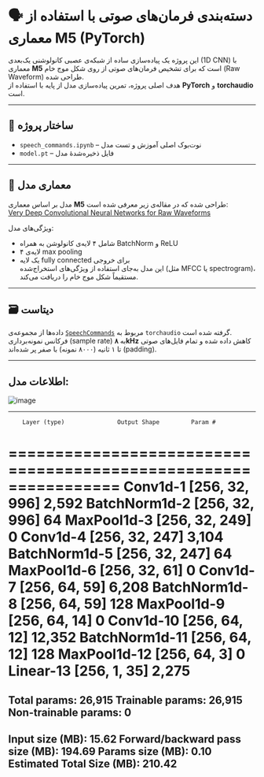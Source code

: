 
# 🗣️ دسته‌بندی فرمان‌های صوتی با استفاده از معماری M5 (PyTorch)

این پروژه یک پیاده‌سازی ساده از شبکه‌ی عصبی کانولوشنی یک‌بعدی (1D CNN) با معماری **M5** است که برای تشخیص فرمان‌های صوتی از روی شکل موج خام (Raw Waveform) طراحی شده.  
هدف اصلی پروژه، تمرین پیاده‌سازی مدل از پایه با استفاده از **PyTorch** و **torchaudio** است.

---

## 📂 ساختار پروژه

- `speech_commands.ipynb` – نوت‌بوک اصلی آموزش و تست مدل  
- `model.pt` – فایل ذخیره‌شدهٔ مدل 
  
---
## 🧠 معماری مدل

مدل بر اساس معماری **M5** طراحی شده که در مقاله‌ی زیر معرفی شده است:  
[Very Deep Convolutional Neural Networks for Raw Waveforms](https://arxiv.org/pdf/1610.00087.pdf)

ویژگی‌های مدل:
- شامل ۴ لایه‌ی کانولوشن به همراه BatchNorm و ReLU
- ۴ لایه‌ی max pooling  
- یک لایه fully connected برای خروجی  
این مدل به‌جای استفاده از ویژگی‌های استخراج‌شده (مثل MFCC یا spectrogram)، مستقیماً شکل موج خام را دریافت می‌کند.

---
## 🗃️ دیتاست

داده‌ها از مجموعه‌ی [`SpeechCommands`](https://pytorch.org/audio/stable/datasets.html#speechcommands) مربوط به `torchaudio` گرفته شده است.  
فرکانس نمونه‌برداری (sample rate) به **۸kHz** کاهش داده شده و تمام فایل‌های صوتی تا ۱ ثانیه (۸۰۰۰ نمونه) با صفر پر شده‌اند (padding).

---

## اطلاعات مدل:
![image](https://github.com/user-attachments/assets/c1f0d550-8705-4051-87ca-0d37f48252ca)

----------------------------------------------------------------
        Layer (type)               Output Shape         Param #
================================================================
            Conv1d-1             [256, 32, 996]           2,592
       BatchNorm1d-2             [256, 32, 996]              64
         MaxPool1d-3             [256, 32, 249]               0
            Conv1d-4             [256, 32, 247]           3,104
       BatchNorm1d-5             [256, 32, 247]              64
         MaxPool1d-6              [256, 32, 61]               0
            Conv1d-7              [256, 64, 59]           6,208
       BatchNorm1d-8              [256, 64, 59]             128
         MaxPool1d-9              [256, 64, 14]               0
           Conv1d-10              [256, 64, 12]          12,352
      BatchNorm1d-11              [256, 64, 12]             128
        MaxPool1d-12               [256, 64, 3]               0
           Linear-13               [256, 1, 35]           2,275
================================================================
Total params: 26,915
Trainable params: 26,915
Non-trainable params: 0
----------------------------------------------------------------
Input size (MB): 15.62
Forward/backward pass size (MB): 194.69
Params size (MB): 0.10
Estimated Total Size (MB): 210.42
----------------------------------------------------------------
